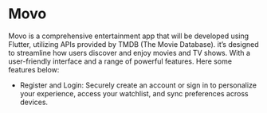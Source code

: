 # Movo
Movo is a comprehensive entertainment app that will be developed using Flutter,
utilizing APIs provided by TMDB (The Movie Database). it’s designed to streamline
how users discover and enjoy movies and TV shows. With a user-friendly interface
and a range of powerful features. Here some features below:

- Register and Login:
Securely create an account or sign in to personalize your experience, access your
watchlist, and sync preferences across devices.
